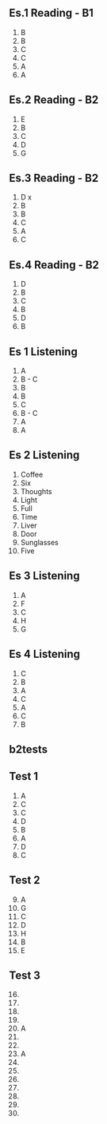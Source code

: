## Es.1 Reading - B1

1. B
2. B
3. C
4. C
5. A 
6. A

## Es.2 Reading - B2
1. E
2. B
3. C
4. D
5. G

## Es.3 Reading - B2
1. D x
2. B
3. B
4. C
5. A
6. C

## Es.4 Reading - B2	

1. D
2. B
3. C 
4. B 
5. D
6. B


## Es 1 Listening
1. A
2. B - C
3. B 
4. B
5. C
6. B - C
7. A 
8. A 

## Es 2 Listening
1. Coffee
2. Six
3. Thoughts 
4. Light
5. Full
6. Time
7. Liver
8. Door 
9. Sunglasses 
10. Five 

## Es 3 Listening
1. A
2. F
3. C
4. H 
5. G

## Es 4 Listening
1. C
2. B
3. A 
4. C 
5. A 
6. C 
7. B


## b2tests

## Test 1

1. A
2. C
3. C 
4. D 
5. B
6. A
7. D
8. C

## Test 2
9. A
10. G
11. C
12. D
13. H
14. B
15. E

## Test 3
16. 
17.  
18.  
19.  
20. A 
21.  
22.  
23.  A
24.  
25.  
26.  
27.  
28.  
29.  
30. 
<!--stackedit_data:
eyJoaXN0b3J5IjpbLTM1MjIzNzkxOSwxNDM4Mjk2NDc5LDE1Mj
k3MDI4MDYsMzE5NzY3MzU3LC0xMDU2MTI2MjA3LC0xNTc5ODY5
MzMwLC0xOTc0MjM2MTE2LC0zNTMzNjk4MjIsLTIxMTI1ODIwOT
UsMjIyOTU2MTU4LC0xMjQyMzE1ODkzLC0xMTY4Nzg3NDU0LC04
NjkyNDA2NDYsLTQ1OTM4ODMzNCwtNzk1MTUwNDU2LDU1MzQ2Mz
Q4MiwtMTE2MTExMTM4NiwtNjAwOTM5MTMxLC05ODgxOTgyNDMs
NzkzNzkyNjA0XX0=
-->